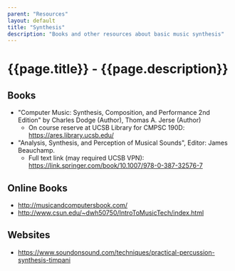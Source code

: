 ```yaml
---
parent: "Resources"
layout: default
title: "Synthesis"
description: "Books and other resources about basic music synthesis"
---
```


# {{page.title}} - {{page.description}}

## Books

* "Computer Music: Synthesis, Composition, and Performance 2nd Edition" by Charles Dodge (Author), Thomas A. Jerse (Author) 
  - On course reserve at UCSB Library for CMPSC 190D: <https://ares.library.ucsb.edu/> 
* "Analysis, Synthesis, and Perception of Musical Sounds", Editor: James Beauchamp.
  - Full text link (may required UCSB VPN): <https://link.springer.com/book/10.1007/978-0-387-32576-7>

## Online Books

* <http://musicandcomputersbook.com/>
* <http://www.csun.edu/~dwh50750/IntroToMusicTech/index.html>

## Websites

* <https://www.soundonsound.com/techniques/practical-percussion-synthesis-timpani>
